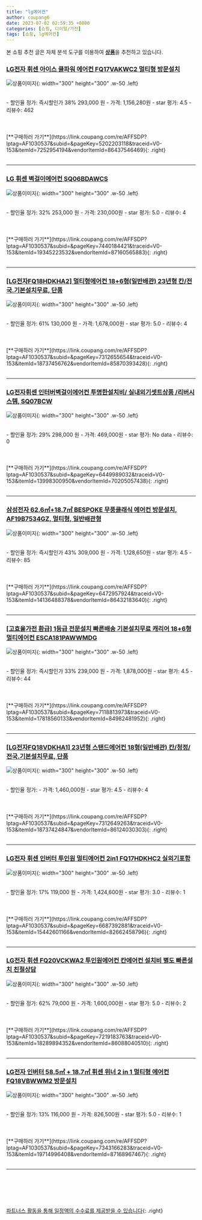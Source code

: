 ```yaml
---
title: "lg에어컨"
author: coupang6
date: 2023-07-02 02:59:35 +0800
categories: [쇼핑, 디이털/가전]
tags: [쇼핑, lg에어컨]
---
```


본 쇼핑 추천 글은 자체 분석 도구를 이용하여 [**상품**](https://link.coupang.com/a/bao1ui)을 추천하고 있습니다.

### [LG전자 휘센 아이스 쿨파워 에어컨 FQ17VAKWC2 멀티형 방문설치](https://link.coupang.com/re/AFFSDP?lptag=AF1030537&subid=&pageKey=5202203118&traceid=V0-153&itemId=7252954194&vendorItemId=86437546469)

![상품이미지](https://thumbnail6.coupangcdn.com/thumbnails/remote/230x230ex/image/vendor_inventory/20cb/20a04a8e014804505d4c89ae56d02edaa324268f5a20bb806257e5768d42.jpg){: width="300" height="300" .w-50 .left}


<br>
- 할인율 정가: 즉시할인가 38%  293,000   원
- 가격: 1,156,280원
- star 평가: 4.5
- 리뷰수: 462
<br>
<br>
<br>
<br>
[**구매하러 가기**](https://link.coupang.com/re/AFFSDP?lptag=AF1030537&subid=&pageKey=5202203118&traceid=V0-153&itemId=7252954194&vendorItemId=86437546469){: .right}
<br>
<br>

---

### [LG 휘센 벽걸이에어컨 SQ06BDAWCS](https://link.coupang.com/re/AFFSDP?lptag=AF1030537&subid=&pageKey=7440184421&traceid=V0-153&itemId=19345223532&vendorItemId=87160565883)

![상품이미지](https://thumbnail10.coupangcdn.com/thumbnails/remote/230x230ex/image/vendor_inventory/c905/ff8d950403d2bc809bfe0ae38fe62b4cb4d5c44d537605f3bf99d68b0cdb.png){: width="300" height="300" .w-50 .left}


<br>
- 할인율 정가: 32%  253,000   원
- 가격: 230,000원
- star 평가: 5.0
- 리뷰수: 4
<br>
<br>
<br>
<br>
[**구매하러 가기**](https://link.coupang.com/re/AFFSDP?lptag=AF1030537&subid=&pageKey=7440184421&traceid=V0-153&itemId=19345223532&vendorItemId=87160565883){: .right}
<br>
<br>

---

### [[LG전자FQ18HDKHA2] 멀티형에어컨 18+6형(일반배관) 23년형 칸/전국.기본설치무료, 단품](https://link.coupang.com/re/AFFSDP?lptag=AF1030537&subid=&pageKey=7312655654&traceid=V0-153&itemId=18737456762&vendorItemId=85870393428)

![상품이미지](https://thumbnail6.coupangcdn.com/thumbnails/remote/230x230ex/image/vendor_inventory/3c18/1b9f320bc50a7ee32c5b14be042b0425c7ec879bcc5366405e5d1b45e69b.jpg){: width="300" height="300" .w-50 .left}


<br>
- 할인율 정가: 61%  130,000   원
- 가격: 1,678,000원
- star 평가: 5.0
- 리뷰수: 4
<br>
<br>
<br>
<br>
[**구매하러 가기**](https://link.coupang.com/re/AFFSDP?lptag=AF1030537&subid=&pageKey=7312655654&traceid=V0-153&itemId=18737456762&vendorItemId=85870393428){: .right}
<br>
<br>

---

### [LG전자휘센 인터버벽걸이에어컨 투명한설치비/ 실내외기셋트상품 /리버시스템, SQ07BCW](https://link.coupang.com/re/AFFSDP?lptag=AF1030537&subid=&pageKey=6449989032&traceid=V0-153&itemId=13998300950&vendorItemId=70205057438)

![상품이미지](https://thumbnail10.coupangcdn.com/thumbnails/remote/230x230ex/image/vendor_inventory/d0b4/9aa76ee9e44f772b5f838f98b09685b9c9cf1a890d18f3bed66befce8934.jpg){: width="300" height="300" .w-50 .left}


<br>
- 할인율 정가: 29%  298,000   원
- 가격: 469,000원
- star 평가: No data
- 리뷰수: 0
<br>
<br>
<br>
<br>
[**구매하러 가기**](https://link.coupang.com/re/AFFSDP?lptag=AF1030537&subid=&pageKey=6449989032&traceid=V0-153&itemId=13998300950&vendorItemId=70205057438){: .right}
<br>
<br>

---

### [삼성전자 62.6㎡+18.7㎡ BESPOKE 무풍클래식 에어컨 방문설치, AF19B7534GZ, 멀티형, 일반배관형](https://link.coupang.com/re/AFFSDP?lptag=AF1030537&subid=&pageKey=6472957924&traceid=V0-153&itemId=14136488378&vendorItemId=86432183640)

![상품이미지](https://thumbnail6.coupangcdn.com/thumbnails/remote/230x230ex/image/vendor_inventory/68df/48682f1ee425d194f8c5528fcef49608c14a9a597eb0e660eb6e4e8e9fe1.jpg){: width="300" height="300" .w-50 .left}


<br>
- 할인율 정가: 즉시할인가 43%  309,000   원
- 가격: 1,128,650원
- star 평가: 4.5
- 리뷰수: 85
<br>
<br>
<br>
<br>
[**구매하러 가기**](https://link.coupang.com/re/AFFSDP?lptag=AF1030537&subid=&pageKey=6472957924&traceid=V0-153&itemId=14136488378&vendorItemId=86432183640){: .right}
<br>
<br>

---

### [[고효율가전 환급] 1등급 전문설치 빠른배송 기본설치무료 캐리어 18+6형 멀티에어컨 ESCA181PAWWMDG](https://link.coupang.com/re/AFFSDP?lptag=AF1030537&subid=&pageKey=7118813973&traceid=V0-153&itemId=17818560133&vendorItemId=84982481952)

![상품이미지](https://thumbnail8.coupangcdn.com/thumbnails/remote/230x230ex/image/vendor_inventory/b8ef/18a65c529a7f783ab5efc36c768895b15149ede0fb964688d8d5796b8484.jpg){: width="300" height="300" .w-50 .left}


<br>
- 할인율 정가: 즉시할인가 33%  239,000   원
- 가격: 1,878,000원
- star 평가: 4.5
- 리뷰수: 44
<br>
<br>
<br>
<br>
[**구매하러 가기**](https://link.coupang.com/re/AFFSDP?lptag=AF1030537&subid=&pageKey=7118813973&traceid=V0-153&itemId=17818560133&vendorItemId=84982481952){: .right}
<br>
<br>

---

### [[LG전자FQ18VDKHA1] 23년형 스탠드에어컨 18형(일반배관) 칸/청정/전국.기본설치무료, 단품](https://link.coupang.com/re/AFFSDP?lptag=AF1030537&subid=&pageKey=7312649263&traceid=V0-153&itemId=18737424847&vendorItemId=86124030303)

![상품이미지](https://thumbnail8.coupangcdn.com/thumbnails/remote/230x230ex/image/vendor_inventory/80d8/db92de3bee3d496e51c0f1e8dc189f8c12140fb135716abae0dc03fa7c1f.jpg){: width="300" height="300" .w-50 .left}


<br>
- 할인율 정가: 
- 가격: 1,460,000원
- star 평가: 4.5
- 리뷰수: 4
<br>
<br>
<br>
<br>
[**구매하러 가기**](https://link.coupang.com/re/AFFSDP?lptag=AF1030537&subid=&pageKey=7312649263&traceid=V0-153&itemId=18737424847&vendorItemId=86124030303){: .right}
<br>
<br>

---

### [LG전자 휘센 인버터 투인원 멀티에어컨 2in1 FQ17HDKHC2 실외기포함](https://link.coupang.com/re/AFFSDP?lptag=AF1030537&subid=&pageKey=6687392881&traceid=V0-153&itemId=15442601166&vendorItemId=82662458796)

![상품이미지](https://thumbnail10.coupangcdn.com/thumbnails/remote/230x230ex/image/vendor_inventory/c92b/2b53f9ad5d52b88a4c4b8a7c3c4659f4dd29f65a3e0f560e1a82871cab88.jpg){: width="300" height="300" .w-50 .left}


<br>
- 할인율 정가: 17%  119,000   원
- 가격: 1,424,600원
- star 평가: 3.0
- 리뷰수: 1
<br>
<br>
<br>
<br>
[**구매하러 가기**](https://link.coupang.com/re/AFFSDP?lptag=AF1030537&subid=&pageKey=6687392881&traceid=V0-153&itemId=15442601166&vendorItemId=82662458796){: .right}
<br>
<br>

---

### [LG전자 휘센 FQ20VCKWA2 투인원에어컨 칸에어컨 설치비 별도 빠른설치 친절상담](https://link.coupang.com/re/AFFSDP?lptag=AF1030537&subid=&pageKey=7219183763&traceid=V0-153&itemId=18289894352&vendorItemId=86088040510)

![상품이미지](https://thumbnail9.coupangcdn.com/thumbnails/remote/230x230ex/image/vendor_inventory/3d5f/022b64d47f0c0c85862ce42c3d2a0d88d76c61df03b90d09333f7ca8e083.jpg){: width="300" height="300" .w-50 .left}


<br>
- 할인율 정가: 62%  79,000   원
- 가격: 1,600,000원
- star 평가: 5.0
- 리뷰수: 2
<br>
<br>
<br>
<br>
[**구매하러 가기**](https://link.coupang.com/re/AFFSDP?lptag=AF1030537&subid=&pageKey=7219183763&traceid=V0-153&itemId=18289894352&vendorItemId=86088040510){: .right}
<br>
<br>

---

### [LG전자 인버터 58.5㎡ + 18.7㎡ 휘센 위너 2 in 1 멀티형 에어컨 FQ18VBWWM2 방문설치](https://link.coupang.com/re/AFFSDP?lptag=AF1030537&subid=&pageKey=7343166283&traceid=V0-153&itemId=19714996408&vendorItemId=87168967467)

![상품이미지](https://thumbnail9.coupangcdn.com/thumbnails/remote/230x230ex/image/vendor_inventory/60d3/11593f1e5300cd95f14880a4aaf454f3daf9c7e84bbd8b4b08844de5d569.JPG){: width="300" height="300" .w-50 .left}


<br>
- 할인율 정가: 13%  116,000   원
- 가격: 826,500원
- star 평가: 5.0
- 리뷰수: 1
<br>
<br>
<br>
<br>
[**구매하러 가기**](https://link.coupang.com/re/AFFSDP?lptag=AF1030537&subid=&pageKey=7343166283&traceid=V0-153&itemId=19714996408&vendorItemId=87168967467){: .right}
<br>
<br>

---
<br><br><br><br><br> [파트너스 활동을 통해 일정액의 수수료를 제공받을 수 있습니다](https://link.coupang.com/a/bao1ui){: .right}